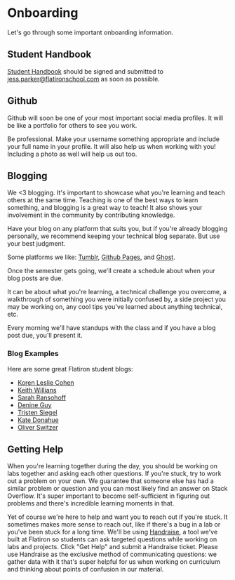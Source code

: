 # Onboarding

Let's go through some important onboarding information.

## Student Handbook

[Student Handbook](https://github.com/learn-co-students/intro-onboarding-readme-web-0715/blob/master/Flatiron-School-Student-Handbook-9-14.pdf?raw=true) should be signed and submitted to jess.parker@flatironschool.com as soon as possible.

## Github

Github will soon be one of your most important social media profiles. It will be like a portfolio for others to see you work.

Be professional. Make your username something appropriate and include your full name in your profile. It will also help us when working with you! Including a photo as well will help us out too.

## Blogging

We <3 blogging. It's important to showcase what you're learning and teach others at the same time. Teaching is one of the best ways to learn something, and blogging is a great way to teach! It also shows your involvement in the community by contributing knowledge.

Have your blog on any platform that suits you, but if you're already blogging personally, we recommend keeping your technical blog separate. But use your best judgment.

Some platforms we like: [Tumblr](https://www.tumblr.com/), [Github Pages](http://www.smashingmagazine.com/2014/08/01/build-blog-jekyll-github-pages/), and [Ghost](https://ghost.org/).

Once the semester gets going, we'll create a schedule about when your blog posts are due.

It can be about what you're learning, a technical challenge you overcome, a walkthrough of something you were initially confused by, a side project you may be working on, any cool tips you've learned about anything technical, etc.

Every morning we'll have standups with the class and if you have a blog post due, you'll present it.

### Blog Examples

Here are some great Flatiron student blogs:

* [Koren Leslie Cohen](http://www.korenlc.com/)
* [Keith Willians](http://codewardbound.tumblr.com/)
* [Sarah Ransohoff](http://sarahunderstandsverylittle.tumblr.com/)
* [Denine Guy](http://denineguy.github.io/)
* [Tristen Siegel](http://tsiege.github.io/)
* [Kate Donahue](http://katepdonahue.tumblr.com/)
* [Oliver Switzer](http://allyourcodesarebelongtous.tumblr.com/)

## Getting Help

When you're learning together during the day, you should be working on labs together and asking each other questions.
If you're stuck, try to work out a problem on your own. We guarantee that someone else has had a similar problem or question and you can most likely find an answer on Stack Overflow. It's super important to become self-sufficient in figuring out problems and there's incredible learning moments in that.

Yet of course we're here to help and want you to reach out if you're stuck. It sometimes makes more sense to reach out, like if there's a bug in a lab or you've been stuck for a long time. We'll be using [Handraise](http://help.flatironschool.com/), a tool we've built at Flatiron so students can ask targeted questions while working on labs and projects. Click "Get Help" and submit a Handraise ticket. Please use Handraise as the exclusive method of communicating questions: we gather data with it that's super helpful for us when working on curriculum and thinking about points of confusion in our material.

